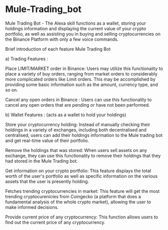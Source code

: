 # Mule-Trading_bot

Mule Trading Bot - The Alexa skill functions as a wallet, storing your holdings information and displaying the current value of your crypto portfolio, as well as assisting you in buying and selling cryptocurrencies on the Binance Platform with only a few voice commands.

Brief introduction of each feature Mule Trading Bot

a) Trading Features :

Place LIMIT/MARKET order in Binance:
Users may utilize this functionality to place a variety of buy orders, ranging from market orders to considerably more complicated orders like Limit orders. This may be accomplished by providing some basic information such as the amount, currency type, and so on.

Cancel any open orders in Binance :
Users can use this functionality to cancel any open orders that are pending or have not been performed.

b) Wallet Features : (acts as a wallet to hold your holdings)

Store your cryptocurrency holding:
Instead of manually checking their holdings in a variety of exchanges, including both decentralised and centralised, users can add their holdings information to the Mule trading bot and get real-time value of their portfolio.

Remove the holdings that was stored:
When users sell assets on any exchange, they can use this functionality to remove their holdings that they had stored in the Mule Trading bot.

Get information on your crypto portfolio:
This feature displays the total worth of the user's portfolio as well as specific information on the various assets that the user is presently holding.

Fetches trending cryptocurrencies in market:
This feature will get the most trending cryptocurenicies from Coingecko (a platform that does a fundamental analysis of the whole crypto market), allowing the user to make informed decisions.

Provide current price of any cryptocurrency:
This function allows users to find out the current price of any cryptocurrency.
